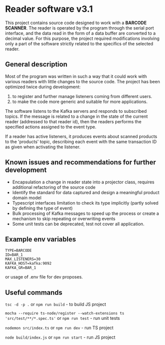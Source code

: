 # Reader software v3.1
This project contains source code designed to work with a **BARCODE SCANNER**. The reader is operated by the program through the serial port interface, and the data read in the form of a data buffer are converted to a decimal value. For this purpose, the project required modifications involving only a part of the software strictly related to the specifics of the selected reader. 

## General description 
Most of the program was written in such a way that it could work with various readers with little changes to the source code. The project has been optimized twice during development:
1. to register and further manage listeners coming from different users.
2. to make the code more generic and suitable for more applications.

The software listens to the Kafka servers and responds to subscribed topics. If the message is related to a change in the state of the current reader (addressed to that reader id), then the readers performs the specified actions assigned to the event type.

If a reader has active listeners, it produces events about scanned products to the 'products' topic, describing each event with the same transaction ID as given when activating the listener.

## Known issues and recommendations for further development
- Encapsulation a change in reader state into a projector class, requires additional refactoring of the source code
- Identify the standard for data captured and design a meaningful product domain model
- Typescript interfaces limitation to check its type implicitly (partly solved by defining the type of event)
- Bulk processing of Kafka messages to speed up the process or create a mechanism to skip repeating or overwriting events
- Some unit tests can be deprecated, test not cover all application.

## Example env variables
``` 
TYPE=BARCODE
ID=BAR_1
MAX_LISTENERS=30
KAFKA_HOST=kafka:9092
KAFKA_GR=BAR_1 
```
or usage of .env file for dev proposes.

## Useful commands
`tsc -d -p .` or `npm run build` - to build JS project

`mocha --require ts-node/register --watch-extensions ts 'src/test/**/*.spec.ts'` or `npm run test` - run unit tests

`nodemon src/index.ts` or `npm run dev` - run TS project

`node build/index.js` or `npm run start` - run JS project



